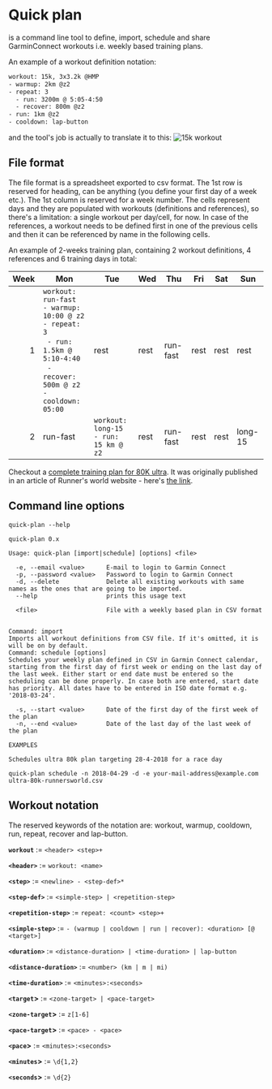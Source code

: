 # Quick plan
is a command line tool to define, import, schedule and share GarminConnect workouts i.e. weekly based training plans.

An example of a workout definition notation:
```sh
workout: 15k, 3x3.2k @HMP
- warmup: 2km @z2
- repeat: 3
  - run: 3200m @ 5:05-4:50
  - recover: 800m @z2
- run: 1km @z2
- cooldown: lap-button
```
and the tool's job is actually to translate it to this:
![15k workout](https://i.imgur.com/vxXNV7w.png)

## File format

The file format is a spreadsheet exported to csv format. The 1st row is reserved for heading, can be anything (you define your first day of a week etc.). The 1st column is reserved for a week number. The cells represent days and they are populated with workouts (definitions and references), so there's a limitation: a single workout per day/cell, for now. In case of the references, a workout needs to be defined first in one of the previous cells and then it can be referenced by name in the following cells.

An example of 2-weeks training plan, containing 2 workout definitions, 4 references and 6 training days in total:

| Week | Mon | Tue | Wed | Thu | Fri | Sat | Sun |
| ----:| --- | --- | --- | --- | --- | --- | --- |
| 1    | ``workout: run-fast``<br>``- warmup: 10:00 @ z2``<br>``- repeat: 3``<br>&nbsp;&nbsp;``- run: 1.5km @ 5:10-4:40``<br>&nbsp;&nbsp;``- recover: 500m @ z2``<br>``- cooldown: 05:00``|rest|rest|run-fast|rest|rest|rest|
| 2    | run-fast| ``workout: long-15`` <br> ``- run: 15 km @ z2``|rest|run-fast|rest|rest|long-15|

Checkout a [complete training plan for 80K ultra](https://docs.google.com/spreadsheets/d/1b1ZzrAFrjd-kvPq11zlbE2bWn2IQmUy0lBqIOFjqbwk/edit?usp=sharing). It was originally published in an article of Runner's world website - here's [the link](https://www.runnersworld.com/ultrarunning/the-ultimate-ultramarathon-training-plan).
## Command line options

```
quick-plan --help

quick-plan 0.x

Usage: quick-plan [import|schedule] [options] <file>

  -e, --email <value>      E-mail to login to Garmin Connect
  -p, --password <value>   Password to login to Garmin Connect
  -d, --delete             Delete all existing workouts with same names as the ones that are going to be imported.
  --help                   prints this usage text

  <file>                   File with a weekly based plan in CSV format


Command: import
Imports all workout definitions from CSV file. If it's omitted, it is will be on by default.
Command: schedule [options]
Schedules your weekly plan defined in CSV in Garmin Connect calendar, starting from the first day of first week or ending on the last day of the last week. Either start or end date must be entered so the scheduling can be done properly. In case both are entered, start date has priority. All dates have to be entered in ISO date format e.g. '2018-03-24'.

  -s, --start <value>      Date of the first day of the first week of the plan
  -n, --end <value>        Date of the last day of the last week of the plan

EXAMPLES

Schedules ultra 80k plan targeting 28-4-2018 for a race day

quick-plan schedule -n 2018-04-29 -d -e your-mail-address@example.com ultra-80k-runnersworld.csv
```

## Workout notation
The reserved keywords of the notation are: workout, warmup, cooldown, run, repeat, recover and lap-button.

**`workout`** := `<header> <step>+`

**`<header>`** := `workout: <name>`

**`<step>`** := `<newline> - <step-def>*`

**`<step-def>`** := `<simple-step> | <repetition-step> `

**`<repetition-step>`** := `repeat: <count> <step>+`

**`<simple-step>`** := `- (warmup | cooldown | run | recover): <duration> [@ <target>]`

**`<duration>`** := `<distance-duration> | <time-duration> | lap-button`

**`<distance-duration>`** := `<number> (km | m | mi)`

**`<time-duration>`** := `<minutes>:<seconds>`

**`<target`>** := `<zone-target> | <pace-target>`

**`<zone-target`>** := `z[1-6]`

**`<pace-target`>** := `<pace> - <pace>`

**`<pace`>** := `<minutes>:<seconds>`

**`<minutes`>** := `\d{1,2}`

**`<seconds`>** := `\d{2}`